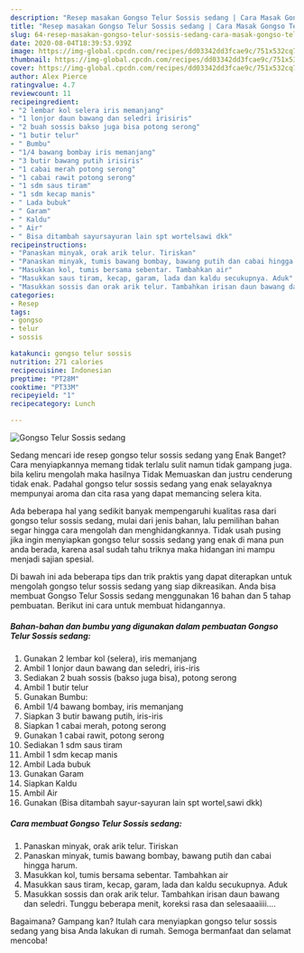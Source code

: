 ```yaml
---
description: "Resep masakan Gongso Telur Sossis sedang | Cara Masak Gongso Telur Sossis sedang Yang Enak Dan Lezat"
title: "Resep masakan Gongso Telur Sossis sedang | Cara Masak Gongso Telur Sossis sedang Yang Enak Dan Lezat"
slug: 64-resep-masakan-gongso-telur-sossis-sedang-cara-masak-gongso-telur-sossis-sedang-yang-enak-dan-lezat
date: 2020-08-04T18:39:53.939Z
image: https://img-global.cpcdn.com/recipes/dd03342dd3fcae9c/751x532cq70/gongso-telur-sossis-sedang-foto-resep-utama.jpg
thumbnail: https://img-global.cpcdn.com/recipes/dd03342dd3fcae9c/751x532cq70/gongso-telur-sossis-sedang-foto-resep-utama.jpg
cover: https://img-global.cpcdn.com/recipes/dd03342dd3fcae9c/751x532cq70/gongso-telur-sossis-sedang-foto-resep-utama.jpg
author: Alex Pierce
ratingvalue: 4.7
reviewcount: 11
recipeingredient:
- "2 lembar kol selera iris memanjang"
- "1 lonjor daun bawang dan seledri irisiris"
- "2 buah sossis bakso juga bisa potong serong"
- "1 butir telur"
- " Bumbu"
- "1/4 bawang bombay iris memanjang"
- "3 butir bawang putih irisiris"
- "1 cabai merah potong serong"
- "1 cabai rawit potong serong"
- "1 sdm saus tiram"
- "1 sdm kecap manis"
- " Lada bubuk"
- " Garam"
- " Kaldu"
- " Air"
- " Bisa ditambah sayursayuran lain spt wortelsawi dkk"
recipeinstructions:
- "Panaskan minyak, orak arik telur. Tiriskan"
- "Panaskan minyak, tumis bawang bombay, bawang putih dan cabai hingga harum."
- "Masukkan kol, tumis bersama sebentar. Tambahkan air"
- "Masukkan saus tiram, kecap, garam, lada dan kaldu secukupnya. Aduk"
- "Masukkan sossis dan orak arik telur. Tambahkan irisan daun bawang dan seledri. Tunggu beberapa menit, koreksi rasa dan selesaaaiiii...."
categories:
- Resep
tags:
- gongso
- telur
- sossis

katakunci: gongso telur sossis 
nutrition: 271 calories
recipecuisine: Indonesian
preptime: "PT28M"
cooktime: "PT33M"
recipeyield: "1"
recipecategory: Lunch

---
```



![Gongso Telur Sossis sedang](https://img-global.cpcdn.com/recipes/dd03342dd3fcae9c/751x532cq70/gongso-telur-sossis-sedang-foto-resep-utama.jpg)

Sedang mencari ide resep gongso telur sossis sedang yang Enak Banget? Cara menyiapkannya memang tidak terlalu sulit namun tidak gampang juga. bila keliru mengolah maka hasilnya Tidak Memuaskan dan justru cenderung tidak enak. Padahal gongso telur sossis sedang yang enak selayaknya mempunyai aroma dan cita rasa yang dapat memancing selera kita.



Ada beberapa hal yang sedikit banyak mempengaruhi kualitas rasa dari gongso telur sossis sedang, mulai dari jenis bahan, lalu pemilihan bahan segar hingga cara mengolah dan menghidangkannya. Tidak usah pusing jika ingin menyiapkan gongso telur sossis sedang yang enak di mana pun anda berada, karena asal sudah tahu triknya maka hidangan ini mampu menjadi sajian spesial.


Di bawah ini ada beberapa tips dan trik praktis yang dapat diterapkan untuk mengolah gongso telur sossis sedang yang siap dikreasikan. Anda bisa membuat Gongso Telur Sossis sedang menggunakan 16 bahan dan 5 tahap pembuatan. Berikut ini cara untuk membuat hidangannya.

<!--inarticleads1-->

##### Bahan-bahan dan bumbu yang digunakan dalam pembuatan Gongso Telur Sossis sedang:

1. Gunakan 2 lembar kol (selera), iris memanjang
1. Ambil 1 lonjor daun bawang dan seledri, iris-iris
1. Sediakan 2 buah sossis (bakso juga bisa), potong serong
1. Ambil 1 butir telur
1. Gunakan  Bumbu:
1. Ambil 1/4 bawang bombay, iris memanjang
1. Siapkan 3 butir bawang putih, iris-iris
1. Siapkan 1 cabai merah, potong serong
1. Gunakan 1 cabai rawit, potong serong
1. Sediakan 1 sdm saus tiram
1. Ambil 1 sdm kecap manis
1. Ambil  Lada bubuk
1. Gunakan  Garam
1. Siapkan  Kaldu
1. Ambil  Air
1. Gunakan  (Bisa ditambah sayur-sayuran lain spt wortel,sawi dkk)




<!--inarticleads2-->

##### Cara membuat Gongso Telur Sossis sedang:

1. Panaskan minyak, orak arik telur. Tiriskan
1. Panaskan minyak, tumis bawang bombay, bawang putih dan cabai hingga harum.
1. Masukkan kol, tumis bersama sebentar. Tambahkan air
1. Masukkan saus tiram, kecap, garam, lada dan kaldu secukupnya. Aduk
1. Masukkan sossis dan orak arik telur. Tambahkan irisan daun bawang dan seledri. Tunggu beberapa menit, koreksi rasa dan selesaaaiiii....




Bagaimana? Gampang kan? Itulah cara menyiapkan gongso telur sossis sedang yang bisa Anda lakukan di rumah. Semoga bermanfaat dan selamat mencoba!
